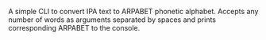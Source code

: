 A simple CLI to convert IPA text to ARPABET phonetic alphabet. Accepts any number of words as arguments separated by spaces and prints corresponding ARPABET to the console.
